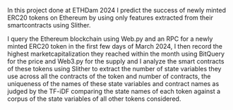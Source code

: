 In this project done at ETHDam 2024 I predict the success of newly minted ERC20 tokens on Ethereum by using only features extracted from their smartcontracts using Slither.

I query the Ethereum blockchain using Web.py and an RPC for a newly minted ERC20 token in the first few days of March 2024, I then record the highest marketcapitalization they reached within the month using BitQuery for the price and Web3.py for the supply and I analyze the smart contracts of these tokens using Slither to extract the number of state variables they use across all the contracts of the token and number of contracts, the uniqueness of the names of these state variables and contract names as judged by the TF-iDF comparing the state names of each token against a corpus of the state variables of all other tokens considered.

